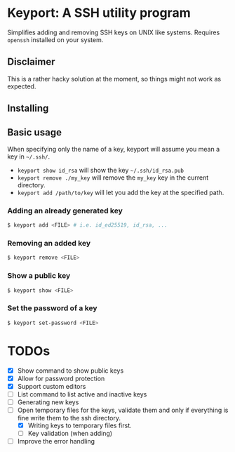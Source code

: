 # Keyport: A SSH utility program
Simplifies adding and removing SSH keys on UNIX like systems.
Requires `openssh` installed on your system.

## Disclaimer
This is a rather hacky solution at the moment, so things might not work as expected.

## Installing

## Basic usage
When specifying only the name of a key, keyport will assume you mean a key in `~/.ssh/`.
- `keyport show id_rsa` will show the key `~/.ssh/id_rsa.pub`
- `keyport remove ./my_key` will remove the `my_key` key in the current directory.
- `keyport add /path/to/key` will let you add the key at the specified path.

### Adding an already generated key
```bash
$ keyport add <FILE> # i.e. id_ed25519, id_rsa, ...
```

### Removing an added key
```bash
$ keyport remove <FILE>
```

### Show a public key
```bash
$ keyport show <FILE>
```

### Set the password of a key
```bash
$ keyport set-password <FILE>
```

# TODOs
- [X] Show command to show public keys
- [X] Allow for password protection 
- [X] Support custom editors
- [ ] List command to list active and inactive keys
- [ ] Generating new keys
- [ ] Open temporary files for the keys, validate them and only if everything is fine write them to the ssh directory.
    - [X] Writing keys to temporary files first.
    - [ ] Key validation (when adding)
- [ ] Improve the error handling
